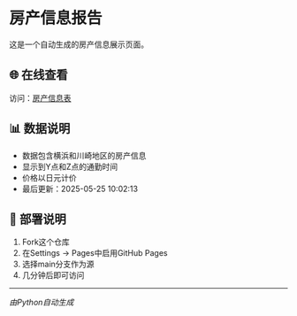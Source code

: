 # 房产信息报告

这是一个自动生成的房产信息展示页面。

## 🌐 在线查看
访问：[房产信息表](https://your-username.github.io/repository-name)

## 📊 数据说明
- 数据包含横浜和川崎地区的房产信息
- 显示到Y点和Z点的通勤时间
- 价格以日元计价
- 最后更新：2025-05-25 10:02:13

## 🚀 部署说明
1. Fork这个仓库
2. 在Settings → Pages中启用GitHub Pages
3. 选择main分支作为源
4. 几分钟后即可访问

---
*由Python自动生成*

